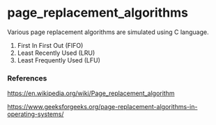 # page_replacement_algorithms

Various page replacement algorithms are simulated using C language.

1. First In First Out (FIFO)
2. Least Recently Used (LRU)
3. Least Frequently Used (LFU)

### References

https://en.wikipedia.org/wiki/Page_replacement_algorithm

https://www.geeksforgeeks.org/page-replacement-algorithms-in-operating-systems/

